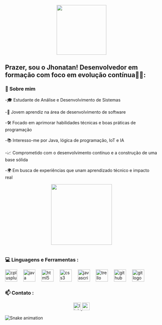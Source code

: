 <div align="center">
  <img height="164" src="https://user-images.githubusercontent.com/74038190/229223263-cf2e4b07-2615-4f87-9c38-e37600f8381a.gif"  />
</div>



<h2 align="left">Prazer, sou o Jhonatan! Desenvolvedor em formação com foco em evolução contínua👋🏼:</h2>



<h3 align="left">🚀 Sobre mim</h3>



<p align="left">-🎓 Estudante de Análise e Desenvolvimento de Sistemas<br><br>-💼 Jovem aprendiz na área de desenvolvimento de software<br><br>-🛠️ Focado em aprimorar habilidades técnicas e boas práticas de programação<br><br>-📚 Interesso-me por Java, lógica de programação, IoT e IA<br><br>-📈 Comprometido com o desenvolvimento contínuo e a construção de uma base sólida<br><br>-🌍 Em busca de experiências que unam aprendizado técnico e impacto real</p>



<div align="center">
  <img height="200" src="https://user-images.githubusercontent.com/74038190/225813708-98b745f2-7d22-48cf-9150-083f1b00d6c9.gif"  />
</div>



<div align="center">
  <img height="15" src="https://user-images.githubusercontent.com/74038190/212284100-561aa473-3905-4a80-b561-0d28506553ee.gif"  />
</div>



<h3 align="left">💻 Linguagens e Ferramentas :</h3>



<div align="left">
  <img src="https://cdn.jsdelivr.net/gh/devicons/devicon/icons/cplusplus/cplusplus-original.svg" height="40" alt="cplusplus logo"  />
  <img width="12" />
  <img src="https://skillicons.dev/icons?i=java" height="40" alt="java logo"  />
  <img width="12" />
  <img src="https://cdn.jsdelivr.net/gh/devicons/devicon/icons/html5/html5-plain-wordmark.svg" height="40" alt="html5 logo"  />
  <img width="12" />
  <img src="https://cdn.jsdelivr.net/gh/devicons/devicon/icons/css3/css3-plain-wordmark.svg" height="40" alt="css3 logo"  />
  <img width="12" />
  <img src="https://skillicons.dev/icons?i=js" height="40" alt="javascript logo"  />
  <img width="12" />
  <img src="https://cdn.jsdelivr.net/gh/devicons/devicon/icons/trello/trello-plain-wordmark.svg" height="40" alt="trello logo"  />
  <img width="12" />
  <img src="https://skillicons.dev/icons?i=github" height="40" alt="github logo"  />
  <img width="12" />
  <img src="https://skillicons.dev/icons?i=git" height="40" alt="git logo"  />
</div>



<h3 align="left">📫   Contato :</h3>



<div align="center">
  <a href="https://www.linkedin.com/in/jhonatanpedroliradossantos/" target="_blank">
    <img src="https://img.shields.io/static/v1?message=LinkedIn&logo=linkedin&label=&color=0077B5&logoColor=white&labelColor=&style=for-the-badge" height="25" alt="linkedin logo" />
  </a>
  <a href="mailto:jhonatanliraleite@gmail.com" target="_blank">
    <img src="https://img.shields.io/static/v1?message=Gmail&logo=gmail&label=&color=D14836&logoColor=white&labelColor=&style=for-the-badge" height="25" alt="gmail logo" />
  </a>
</div>


![Snake animation](https://github.com/Jhonatan-Pedro/Jhonatan-Pedro/blob/output/github-contribution-grid-snake.svg)



